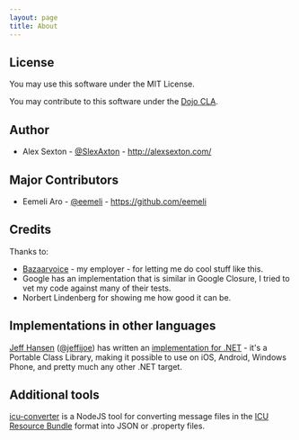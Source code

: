 ```yaml
---
layout: page
title: About
---
```



## License

You may use this software under the MIT License.

You may contribute to this software under the [Dojo CLA](http://dojofoundation.org/about/cla).


## Author

* Alex Sexton - [@SlexAxton](http://twitter.com/SlexAxton) - <http://alexsexton.com/>

## Major Contributors

* Eemeli Aro - [@eemeli](http://twitter.com/eemeli_aro) - <https://github.com/eemeli>


## Credits

Thanks to:

* [Bazaarvoice](https://github.com/Bazaarvoice) - my employer - for letting me do cool stuff like this.
* Google has an implementation that is similar in Google Closure, I tried to vet my code against many of their tests.
* Norbert Lindenberg for showing me how good it can be.


## Implementations in other languages

[Jeff Hansen](https://github.com/jeffijoe) ([@jeffijoe](https://twitter.com/jeffijoe)) has written an [implementation for .NET](https://github.com/jeffijoe/messageformat.net) - it's a Portable Class Library, making it possible to use on iOS, Android, Windows Phone, and pretty much any other .NET target.


## Additional tools

[icu-converter](https://github.com/alex-dow/icu-converter) is a NodeJS tool for converting message files in the [ICU Resource Bundle](http://userguide.icu-project.org/locale/resources) format into JSON or .property files.
